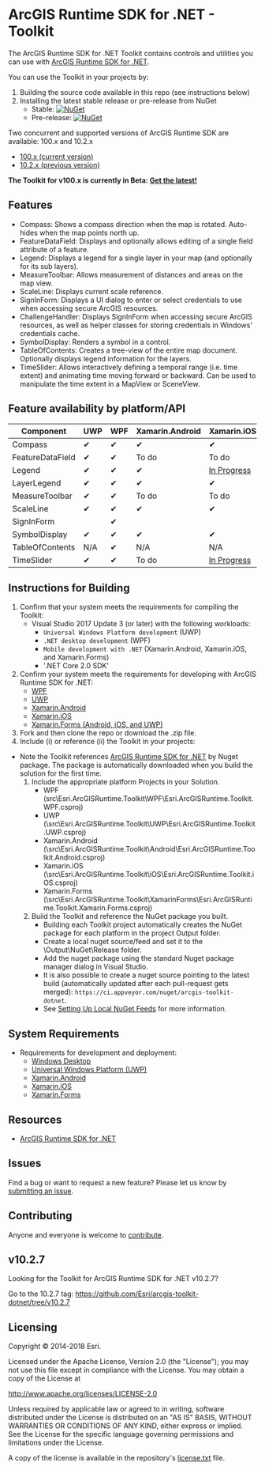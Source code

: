 # ArcGIS Runtime SDK for .NET - Toolkit

The ArcGIS Runtime SDK for .NET Toolkit contains controls and utilities you can use with [ArcGIS Runtime SDK for .NET](http://links.esri.com/dotnetsdk).

You can use the Toolkit in your projects by:
1. Building the source code available in this repo (see instructions below)
2. Installing the latest stable release or pre-release from NuGet
    - Stable: [![NuGet](https://img.shields.io/nuget/v/Esri.ArcGISRuntime.Toolkit.svg)](https://www.nuget.org/packages/Esri.ArcGISRuntime.Toolkit)
    - Pre-release: [![NuGet](https://img.shields.io/nuget/vpre/Esri.ArcGISRuntime.Toolkit.svg)](https://www.nuget.org/packages/Esri.ArcGISRuntime.Toolkit/absolutelatest)   

Two concurrent and supported versions of ArcGIS Runtime SDK are available: 100.x and 10.2.x

- [100.x (current version)](https://developers.arcgis.com/net/latest/)
- [10.2.x (previous version)](https://developers.arcgis.com/net/10-2/)

**The Toolkit for v100.x is currently in Beta: [Get the latest!](https://www.nuget.org/packages/Esri.ArcGISRuntime.Toolkit/absolutelatest)**

## Features

- Compass: Shows a compass direction when the map is rotated. Auto-hides when the map points north up.
- FeatureDataField: Displays and optionally allows editing of a single field attribute of a feature.
- Legend: Displays a legend for a single layer in your map (and optionally for its sub layers).
- MeasureToolbar: Allows measurement of distances and areas on the map view.
- ScaleLine: Displays current scale reference.
- SignInForm: Displays a UI dialog to enter or select credentials to use when accessing secure ArcGIS resources.
- ChallengeHandler: Displays SignInForm when accessing secure ArcGIS resources, as well as helper classes for storing credentials in Windows' credentials cache. 
- SymbolDisplay: Renders a symbol in a control.
- TableOfContents: Creates a tree-view of the entire map document. Optionally displays legend information for the layers. 
- TimeSlider: Allows interactively defining a temporal range (i.e. time extent) and animating time moving forward or backward.  Can be used to manipulate the time extent in a MapView or SceneView. 

## Feature availability by platform/API

|Component |UWP  |WPF  |Xamarin.Android  |Xamarin.iOS  |Xamarin.Forms |
|---|---|---|---|---|---|
|Compass   | ✔ | ✔ | ✔ | ✔ | ✔ |
|FeatureDataField   | ✔ | ✔ | To do | To do | To do |
|Legend   | ✔ | ✔ | ✔ | [In Progress](https://github.com/Esri/arcgis-toolkit-dotnet/tree/jNery/issue1503_iOS_Legend/src/Esri.ArcGISRuntime.Toolkit) | [In Progress](https://github.com/Esri/arcgis-toolkit-dotnet/tree/jNery/issue1503_iOS_Legend/src/Esri.ArcGISRuntime.Toolkit) |
|LayerLegend   | ✔ | ✔ | ✔ | ✔ | ✔ |
|MeasureToolbar   | ✔ | ✔ | To do | To do | To do |
|ScaleLine   | ✔ | ✔ | ✔ | ✔ | ✔ |
|SignInForm   |   | ✔ |   |   |   |
|SymbolDisplay   | ✔ | ✔ | ✔ | ✔ | ✔ |
|TableOfContents   | N/A | ✔ | N/A  | N/A | N/A |
|TimeSlider   | ✔ | ✔ | To do  | [In Progress](https://github.com/Esri/arcgis-toolkit-dotnet/tree/zwaap/timeslider-ios/src/Esri.ArcGISRuntime.Toolkit)  | To do |

## Instructions for Building

1. Confirm that your system meets the requirements for compiling the Toolkit:
    - Visual Studio 2017 Update 3 (or later) with the following workloads:
        - `Universal Windows Platform development` (UWP)
        - `.NET desktop development` (WPF)
        - `Mobile development with .NET` (Xamarin.Android, Xamarin.iOS, and Xamarin.Forms)
        - '.NET Core 2.0 SDK'
2. Confirm your system meets the requirements for developing with ArcGIS Runtime SDK for .NET:
   - [WPF](http://developers.arcgis.com/net/desktop/guide/system-requirements.htm)
   - [UWP](https://developers.arcgis.com/net/latest/uwp/guide/system-requirements.htm)
   - [Xamarin.Android](https://developers.arcgis.com/net/latest/android/guide/system-requirements.htm)
   - [Xamarin.iOS](https://developers.arcgis.com/net/latest/ios/guide/system-requirements.htm)
   - [Xamarin.Forms (Android, iOS, and UWP)](https://developers.arcgis.com/net/latest/forms/guide/system-requirements.htm)
3. Fork and then clone the repo or download the .zip file.
4. Include (i) or reference (ii) the Toolkit in your projects:
* Note the Toolkit references [ArcGIS Runtime SDK for .NET](http://esriurl.com/dotnetsdk) by Nuget package. The package is automatically downloaded when you build the solution for the first time.
    1. Include the appropriate platform Projects in your Solution.
        - WPF (src\Esri.ArcGISRuntime.Toolkit\WPF\Esri.ArcGISRuntime.Toolkit.WPF.csproj)
        - UWP (\src\Esri.ArcGISRuntime.Toolkit\UWP\Esri.ArcGISRuntime.Toolkit.UWP.csproj)
        - Xamarin.Android (\src\Esri.ArcGISRuntime.Toolkit\Android\Esri.ArcGISRuntime.Toolkit.Android.csproj)
        - Xamarin.iOS (\src\Esri.ArcGISRuntime.Toolkit\iOS\Esri.ArcGISRuntime.Toolkit.iOS.csproj)
        - Xamarin.Forms (\src\Esri.ArcGISRuntime.Toolkit\XamarinForms\Esri.ArcGISRuntime.Toolkit.Xamarin.Forms.csproj)
    2. Build the Toolkit and reference the NuGet package you built.
        - Building each Toolkit project automatically creates the NuGet package for each platform in the project Output folder.
        - Create a local nuget source/feed and set it to the \Output\NuGet\Release folder.
        - Add the nuget package using the standard Nuget package manager dialog in Visual Studio.
        - It is also possible to create a nuget source pointing to the latest build (automatically updated after each pull-request gets merged): `https://ci.appveyor.com/nuget/arcgis-toolkit-dotnet`.
        - See [Setting Up Local NuGet Feeds](https://docs.microsoft.com/en-us/nuget/hosting-packages/local-feeds) for more information.

## System Requirements

* Requirements for development and deployment: 
  * [Windows Desktop](https://developers.arcgis.com/net/latest/wpf/guide/system-requirements.htm)
  * [Universal Windows Platform (UWP)](https://developers.arcgis.com/net/latest/uwp/guide/system-requirements.htm)
  * [Xamarin.Android](https://developers.arcgis.com/net/latest/android/guide/system-requirements.htm)
  * [Xamarin.iOS](https://developers.arcgis.com/net/latest/ios/guide/system-requirements.htm)
  * [Xamarin.Forms](https://developers.arcgis.com/net/latest/forms/guide/system-requirements.htm)

## Resources

* [ArcGIS Runtime SDK for .NET](http://esriurl/dotnetsdk)

## Issues

Find a bug or want to request a new feature?  Please let us know by [submitting an issue](https://github.com/Esri/arcgis-toolkit-dotnet/issues/new).

## Contributing

Anyone and everyone is welcome to [contribute](CONTRIBUTING.md).

## v10.2.7

Looking for the Toolkit for ArcGIS Runtime SDK for .NET v10.2.7?

Go to the 10.2.7 tag: https://github.com/Esri/arcgis-toolkit-dotnet/tree/v10.2.7

## Licensing

Copyright © 2014-2018 Esri.

Licensed under the Apache License, Version 2.0 (the "License");
you may not use this file except in compliance with the License.
You may obtain a copy of the License at

   http://www.apache.org/licenses/LICENSE-2.0

Unless required by applicable law or agreed to in writing, software
distributed under the License is distributed on an "AS IS" BASIS,
WITHOUT WARRANTIES OR CONDITIONS OF ANY KIND, either express or implied.
See the License for the specific language governing permissions and
limitations under the License.

A copy of the license is available in the repository's [license.txt](/license.txt) file.
